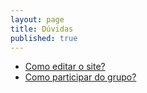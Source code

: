 ```yaml
---
layout: page
title: Dúvidas
published: true
---
```


- [Como editar o site?](/faq/como-editar-o-site/)
- [Como participar do grupo?](/faq/como-participar-do-grupo/)
